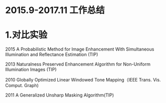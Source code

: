 # 2015.9-2017.11 工作总结
# 1.对比实验
  2015 A Probabilistic Method for Image Enhancement With Simultaneous Illumination and Reflectance Estimation (TIP)
  
  2013 Naturalness Preserved Enhancement Algorithm for Non-Uniform Illumination Images (TIP)
  
  2010 Globally Optimized Linear Windowed Tone Mapping（IEEE Trans. Vis. Comput. Graph)
  
  2011 A Generalized Unsharp Masking Algorithm(TIP)
